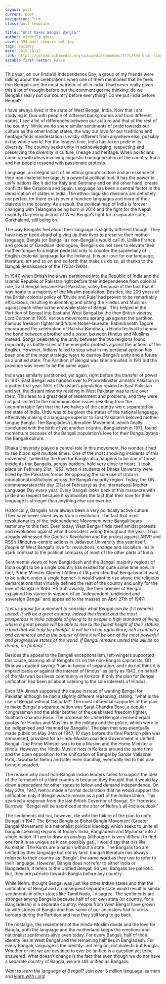 ```yaml
---
layout: post
current: post
navigation: True
class: post-template

title: "What Makes Bengal Bangla?"
author: oindrila.ghosh
cover: 394_baul-singers-sml.jpg
tags: society
date: 2019-10-15
link: https://upload.wikimedia.org/wikipedia/commons/7/7c/394_baul-singers-sml.jpg
disable-first-letter: False
---
```

This year, on our (India’s) Independence Day, a group of my friends were talking
about the celebrations when one of them mentioned that he feels that Bengalis
are the most patriotic of all in India. I had never really given this a lot of
thought before but the comment got me thinking: do we Bengalis really put our
country before everything? Do we put India before Bengal?

I have always lived in the state of West Bengal, India. Now that I am studying
in Goa with people of different backgrounds and from different states, I see a
lot of differences between our culture and that of the rest of the country.
While we do share similar sentiments of pride towards our culture as the other
Indian states, the way our love for our traditions and heritage finds
manifestation is wildly different from anywhere else, possibly in the whole
world. For the longest time, India has taken pride in its diversity. The country
seeks unity in acknowledging, respecting and preserving the diversity in
culture, lineage and heritage. When politicians come up with ideas involving
linguistic homogenization of the country, India and her people respond with
passionate protests. 

Language, an integral part of an ethnic group’s culture and an essence of their
non-material heritage, is a powerful political tool. It has the power to unify
nations like it did for Italy and Germany and on the other hand, create
conflicts like Catalonia and Spain. Language has been a central factor in the
demarcation of states in India. The ethno-linguistic divisions are definitely
not perfect for there exists over a hundred languages and more of their dialects
in the country. As a result, the political map of India is forever changing with
Telangana being born in 2014 and the fight for the Nepali majority Darjeeling
district of West Bengal’s fight for a separate state, Gorkhaland, still being
on. 

The way Bengalis feel about their language is slightly different though. They
have never been afraid of giving up their lives to preserve their
mother-language, Bangla (or Bangali as non-Bengalis would call it). Unlike
France and groups of Gandhian ideologues, Bengalis do not seek to elevate their
mother-tongue to a higher pedestal only to counter the supremacy of English
(colonial language for the Indians). It is our love for our language,
literature, art and so on and so forth that make us do so, all thanks to the
Bangali Renaissance of the 1700s-1900s. 

In 1947, when British India was partitioned into the Republic of India and the
Islamic Republic of Pakistan right before their independence from colonial rule,
East Bengal became East Pakistan, solely because of the fact that it was home to
a majority of the Muslim population. Besides, the 200 years of the British
colonial policy of 'Divide and Rule' had proven to be remarkably efficacious,
resulting in alienating and pitting the Hindus and Muslims against each other in
the erstwhile state of Bengal. This helped in the Partition of Bengal into East
and West Bengal by the then British viceroy, Lord Curzon in 1905. Various
movements sprung up against the partition. Famous freedom fighter and future
Nobel-laureate, Rabindranath Tagore encouraged the celebration of
Raksha-Bandhan, a Hindu festival to honour the bond between a brother and a
sister, between Hindus and Muslims instead. Songs celebrating the unity between
the two religions found popularity as battle-cries of the energetic protests
against the actions of the English. However, Indians failed to stop what in my
personal opinion has been one of the most strategic ways to destroy Bengal’s
unity and a future as a unified state. The Partition of Bengal was later
annulled in 1911 but the province was never to be the same again.

India was similarly partitioned, yet again, right before the transfer of power
in 1947. East Bengal was handed over to Prime Minister Jinnah’s Pakistan in a
platter that year. 55% of Pakistan’s population resided in East Pakistan and
yet, the distant minority residing in West Pakistan was to rule over them. This
lead to a great deal of resentment and problems, and they were not just limited
to the communication issues resulting from the uncomfortable fact that the two
halves of the country were separated by the state of India. Urdu was to be given
the status of the national language, effectively making it a language superior
to East Pakistan’s beloved mother-tongue Bangla. The Bangladesh Liberation
Movement, which finally concluded with the birth of yet another country,
Bangladesh in 1971, found momentum because of the Bangali population’s love for
their *Bangaliayana*- the Bangali culture.

Dhaka University played a central role in this movement. No wonder it had to see
blood spilt multiple times. One of the most shocking incidents of this movement,
fuelled by the love for Bangla also happens to be one of those incidents that
Bangalis, across borders, hold very close to heart. It took place on February
21st, 1952, when 4 students of Dhaka University were killed by the Pakistani
forces for opposing the sole use of Urdu in educational institutions across the
Bangali majority region. Today, the UN commemorates this day (21st of February)
as the International Mother Language Day every year. Every Bangali looks back at
this massacre with pride and respect because it symbolises the fact that their
love for their language is stronger than anything else can ever be.   

Historically, Bangalis have always been a very politically active culture. They
have never shied away from a revolution. The fact that most revolutionaries of
the Independence Movement were Bangali bears testimony to this fact. Even today,
West Bengal finds itself amidst protests and revolutions against what it
considers wrong throughout the year. It has already witnessed the *Doctor’s
Revolution* and the protest against ABVP and RSS’s Hindutva-centric actions in
Jadavpur University this year itself. People of West Bengal’s love for
revolutions, change and socialism lies in stark contrast to the political
compass of most of the other parts of India.

Sentimental views of how Bangladesh and the Bangali majority regions of India
ought to be a single country has existed for quite some time now. In fact, Prime
Minister Clement Attlee of UK predicted that Bengal would want to be united
under a single banner- it would want to rise above the religious demarcations
that virtually defined the rest of the country and unify for the love of Bangla
in 1946. HS Suhrawardy, the then premier of Bengal explained his stance in
support of an 'independent, undivided and sovereign Bengal' and appealed to the
masses on April 27th of 1947:

*“Let us pause for a moment to consider what Bengal can be if it remains united.
It will be a great country, indeed the richest and the most prosperous in India
capable of giving to its people a high standard of living, where a great people
will be able to rise to the fullest height of their stature, a land that will
truly be plentiful. It will be rich in agriculture, rich in industry and
commerce and in the course of time it will be one of the most powerful and
progressive states of the world. If Bengal remains united this will be no dream,
no fantasy.”*

Besides the appeal to the Bangali exceptionalism, left-wingers supported this
cause, blaming all of Bengal’s ills on the non-Bangali capitalists. GD Birla was
quoted saying: “I am in favour of separation, and I do not think it is
impracticable or against the interest of Hindus” as early as 1942, on behalf of
the Marwari business community in Kolkata. If only the plan for Bengal
unification had been all about catering to the sole interests of Hindus. 

Even MA Jinnah supported the cause instead of wanting Bengal for Pakistan
although he had a slightly different reasoning, stating: “what is the use of
Bengal without Calcutta?” The most influential supporter of the plan to make
Bengal a separate nation was Sarat Chandra Bose, a popular congressman and the
elder brother of the celebrated freedom fighter, Subhash Chandra Bose. The
proposal for United Bengal involved equal quotas for Hindus and Muslims in the
military and the police, which were to be indigenised and 'manned by Bangalis'.
The plan that was eventually made public on May 24th of 1947, 10 days before the
final Partition plan was announced, provided for a Hindu-Muslim coalition
Government in Unified Bengal. The Prime Minister was to be a Muslim and the Home
Minister a Hindu. However, the Hindu-Muslim riots in Kolkata around the same
time and the open opposition to the unification of Bengal by Sardar Vallabhai
Patil, Jawaharlal Nehru and later even Gandhiji, eventually led to this plan
being discarded. 

The reason why most non-Bangali Indian leaders failed to support the idea of the
formation of a third country is because they thought that it would lay down a
precedent for other states to follow and demand independence. On May 27th, 1947,
Nehru made a formal declaration that he would support the unification only if
Bengal was to remain as a part of the Indian Union. This sparked a response from
the last British Governor of Bengal, Sir Frederick Burrows: “Bengal will be
sacrificed at the altar of Nehru’s all-India outlook.” 

The sentiments did not, however, die with the failure of the plan to unify
Bengal in 1947. The Brihot Bangla or Bishal Bangla Movement (Greater Bengal
Movement) is a nationalist political ideology which seeks to unite all bangali
speaking regions of today’s India, Bangladesh and Myanmar into a single nation.
If I am to draw an analogy (although it is very difficult to find one for it is
as unique as it can possibly get), I would say that it is like Kurdistan. The
Kurds are a nation without a state. The Bangalis too are unified by their
language but not by land. bangali literature has always referred to their
country as 'Bangla', the same word as they use to refer to their language.
However, Bangla does not refer to either India or Bangladesh, it refers to the
Unified Bengal. So yes, Bangalis are patriotic. But, they are patriotic towards
Bangla before any country.

While Nehru thought Bengal was just like other Indian states and that the
unification of Bengal and a consequent separate state would result in similar
sentiments in other states like Tamil Nadu, I disagree. The sentiments are
stronger among Bangalis because half of our own state (or country, for a
Bangladeshi) is a separate country. People from West Bengal have grown up with
stories of Bangla and how some of our ancestors had to cross borders during the
Partition and how they still long to go back.

The nostalgia, the resentment of the Hindu-Muslim divide and the love for
Bangla, both the language and the motherland keeps the emotions and nationalist
sentiments alive even today. For every Bangali, half of their identity lies in
West Bengal and the remaining half lies in Bangladesh. For every Bangali,
language is the identity- not religion, not dialects but Bangla. Whether or not
we are destined to ever be unified is a question yet to be answered. What
doesn’t change is the fact that even though we do not have a separate country of
Bangla, we are still unified as Bangalis.



*Want to learn the language of Bengal?* Join over 5 million language learners and
[learn with Ling](https://ling-app.com/learn-bengali/)!
